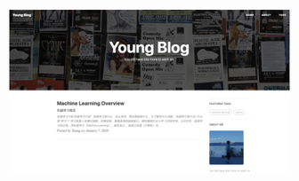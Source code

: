<p align="center">
<img src="https://github.com/Julian-young/Julian-young.github.io/raw/dev-jiale/img/WechatIMG891.png" style="zoom:80%" />
</p>
